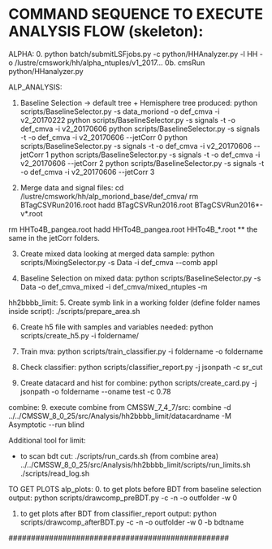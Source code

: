 COMMAND SEQUENCE TO EXECUTE ANALYSIS FLOW (skeleton):
======================================================

ALPHA:
0. python batch/submitLSFjobs.py -c python/HHAnalyzer.py -l HH -o /lustre/cmswork/hh/alpha_ntuples/v1_2017...
0b. cmsRun python/HHanalyzer.py

ALP_ANALYSIS:
1. Baseline Selection -> default tree + Hemisphere tree produced:
 python scripts/BaselineSelector.py -s data_moriond -o def_cmva -i v2_20170222
 python scripts/BaselineSelector.py -s signals -t -o def_cmva -i v2_20170606
 python scripts/BaselineSelector.py -s signals -t -o def_cmva -i v2_20170606 --jetCorr 0
 python scripts/BaselineSelector.py -s signals -t -o def_cmva -i v2_20170606 --jetCorr 1
 python scripts/BaselineSelector.py -s signals -t -o def_cmva -i v2_20170606 --jetCorr 2
 python scripts/BaselineSelector.py -s signals -t -o def_cmva -i v2_20170606 --jetCorr 3

2. Merge data and signal files:
 cd /lustre/cmswork/hh/alp_moriond_base/def_cmva/
 rm BTagCSVRun2016.root
 hadd BTagCSVRun2016.root BTagCSVRun2016*-v*.root

 rm HHTo4B_pangea.root
 hadd HHTo4B_pangea.root HHTo4B_*.root
 ** the same in the jetCorr folders.
 
3. Create mixed data looking at merged data sample:
 python scripts/MixingSelector.py -s Data -i def_cmva --comb appl

4. Baseline Selection on mixed data:
 python scripts/BaselineSelector.py -s Data -o def_cmva_mixed -i def_cmva/mixed_ntuples -m

hh2bbbb_limit:
5. Create symb link in a working folder (define folder names inside script):
 ./scripts/prepare_area.sh

6. Create h5 file with samples and variables needed:
 python scripts/create_h5.py -i foldername/

7. Train mva:
 python scripts/train_classifier.py -i foldername -o foldername

8. Check classifier:
 python scripts/classifier_report.py -j jsonpath -c sr_cut

8. Create datacard and hist for combine:
 python scripts/create_card.py -j jsonpath -o foldername --oname test -c 0.78

combine:
9. execute combine from CMSSW_7_4_7/src:
 combine -d  ../../CMSSW_8_0_25/src/Analysis/hh2bbbb_limit/datacardname  -M Asymptotic --run blind

Additional tool for limit:
- to scan bdt cut:
 ./scripts/run_cards.sh 
 (from combine area) ../../CMSSW_8_0_25/src/Analysis/hh2bbbb_limit/scripts/run_limits.sh
 ./scripts/read_log.sh

TO GET PLOTS
alp_plots:
0. to get plots before BDT from baseline selection output:
  python scripts/drawcomp_preBDT.py -c -n -o outfolder -w 0
1. to get plots after BDT from classifier_report output:
  python scripts/drawcomp_afterBDT.py -c -n -o outfolder -w 0 -b bdtname

#################################################







